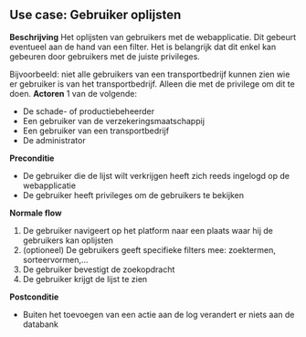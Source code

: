 ## Use case: Gebruiker oplijsten

**Beschrijving**
Het oplijsten van gebruikers met de webapplicatie. Dit gebeurt eventueel aan de hand van een filter. Het is belangrijk dat dit enkel kan gebeuren door gebruikers met de juiste privileges.

Bijvoorbeeld: niet alle gebruikers van een transportbedrijf kunnen zien wie er gebruiker is van het transportbedrijf. Alleen die met de privilege om dit te doen.
**Actoren**
1 van de volgende:
- De schade- of productiebeheerder
- Een gebruiker van de verzekeringsmaatschappij
- Een gebruiker van een transportbedrijf
- De administrator

**Preconditie**
- De gebruiker die de lijst wilt verkrijgen heeft zich reeds ingelogd op de webapplicatie
- De gebruiker heeft privileges om de gebruikers te bekijken

**Normale flow**
1. De gebruiker navigeert op het platform naar een plaats waar hij de gebruikers kan oplijsten
2. (optioneel) De gebruikers geeft specifieke filters mee: zoektermen, sorteervormen,...
3. De gebruiker bevestigt de zoekopdracht
4. De gebruiker krijgt de lijst te zien

**Postconditie**
- Buiten het toevoegen van een actie aan de log verandert er niets aan de databank
